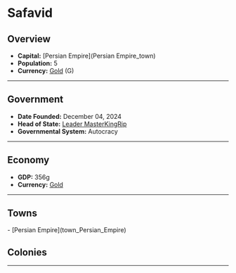 <!--UNDEDITED FILE, remove this entire line if this file has been edited!-->
# <!--NAME-->Safavid<!--NAME-->

## Overview

- **Capital:** <!--CAPITAL_LINK-->[Persian Empire](Persian Empire_town)<!--CAPITAL_LINK-->
- **Population:** <!--POPULATION-->5<!--POPULATION-->
- **Currency:** <!--CURRENCY_LINK-->[Gold](Gold_currency)<!--CURRENCY_LINK--> (<!--CURRENCY_ABV-->G<!--CURRENCY_ABV-->)

---

## Government

- **Date Founded:** <!--FOUNDED-->December 04, 2024<!--FOUNDED-->
- **Head of State:** <!--LEADER_TITLE_LINK-->[Leader MasterKingRip](MasterKingRip_user)<!--LEADER_TITLE_LINK-->
- **Governmental System:** <!--GOVERNMENT-->Autocracy<!--GOVERNMENT-->

---

## Economy

- **GDP:** <!--GDP-->356g<!--GDP-->
- **Currency:** <!--CURRENCY_LINK-->[Gold](Gold_currency)<!--CURRENCY_LINK-->

---

## Towns

<!--TOWNS-->- [Persian Empire](town_Persian_Empire)<!--TOWNS-->

## Colonies

<!--COLONIES--><!--COLONIES-->

---